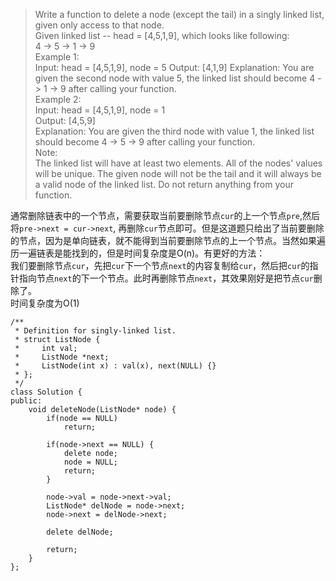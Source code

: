 > Write a function to delete a node (except the tail) in a singly linked list, given only access to that node.   
Given linked list -- head = [4,5,1,9], which looks like following:   
4 -> 5 -> 1 -> 9   
Example 1:    
Input: head = [4,5,1,9], node = 5
Output: [4,1,9]
Explanation: You are given the second node with value 5, the linked list
             should become 4 -> 1 -> 9 after calling your function.                 
Example 2:    
Input: head = [4,5,1,9], node = 1   
Output: [4,5,9]    
Explanation: You are given the third node with value 1, the linked list
             should become 4 -> 5 -> 9 after calling your function.   
Note:    
The linked list will have at least two elements.
All of the nodes' values will be unique.
The given node will not be the tail and it will always be a valid node of the linked list.
Do not return anything from your function.

通常删除链表中的一个节点，需要获取当前要删除节点`cur`的上一个节点`pre`,然后将`pre->next = cur->next`, 再删除`cur`节点即可。但是这道题只给出了当前要删除的节点，因为是单向链表，就不能得到当前要删除节点的上一个节点。当然如果遍历一遍链表是能找到的，但是时间复杂度是O(n)。有更好的方法：  
我们要删除节点`cur`，先把`cur`下一个节点`next`的内容复制给`cur`，然后把`cur`的指针指向节点`next`的下一个节点。此时再删除节点`next`，其效果刚好是把节点`cur`删除了。    
时间复杂度为O(1)

```
/**
 * Definition for singly-linked list.
 * struct ListNode {
 *     int val;
 *     ListNode *next;
 *     ListNode(int x) : val(x), next(NULL) {}
 * };
 */
class Solution {
public:
    void deleteNode(ListNode* node) {
        if(node == NULL)
            return;

        if(node->next == NULL) {
            delete node;
            node = NULL;
            return;
        }

        node->val = node->next->val;
        ListNode* delNode = node->next;
        node->next = delNode->next;

        delete delNode;

        return;
    }
};
```
